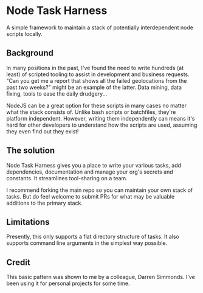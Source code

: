 # Node Task Harness

A simple framework to maintain a stack of potentially interdependent node scripts locally.

## Background

In many positions in the past, I've found the need to write hundreds (at least) of scripted tooling to assist in development and business requests. "Can you get me a report that shows all the failed geolocations from the past two weeks?" might be an example of the latter. Data mining, data fixing, tools to ease the daily drudgery...

NodeJS can be a great option for these scripts in many cases no matter what the stack consists of. Unlike bash scripts or batchfiles, they're platform independent. However, writing them independently can means it's hard for other developers to understand how the scripts are used, assuming they even find out they exist!

## The solution

Node Task Harness gives you a place to write your various tasks, add dependencies, documentation and manage your org's secrets and constants. It streamlines tool-sharing on a team.

I recommend forking the main repo so you can maintain your own stack of tasks. But do feel welcome to submit PRs for what may be valuable additions to the primary stack.

## Limitations

Presently, this only supports a flat directory structure of tasks. It also supports command line arguments in the simplest way possible.

## Credit

This basic pattern was shown to me by a colleague, Darren Simmonds. I've been using it for personal projects for some time.
